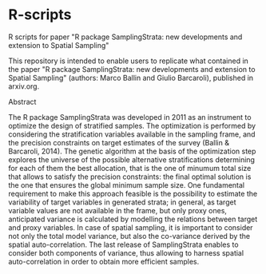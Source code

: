 # R-scripts
R scripts for paper "R package SamplingStrata: new developments and extension to Spatial Sampling"

This repository is intended to enable users to replicate what contained in the paper 
"R package SamplingStrata: new developments and extension to Spatial Sampling"
(authors: Marco Ballin and Giulio Barcaroli), published in arxiv.org.

Abstract

The R package SamplingStrata was developed in 2011 as an instrument to optimize the
design of stratified samples. The optimization is performed by considering the stratification
variables available in the sampling frame, and the precision constraints on target estimates of
the survey (Ballin & Barcaroli, 2014). The genetic algorithm at the basis of the optimization
step explores the universe of the possible alternative stratifications determining for each of
them the best allocation, that is the one of minumum total size that allows to satisfy the
precision constraints: the final optimal solution is the one that ensures the global minimum
sample size. One fundamental requirement to make this approach feasible is the possibility to
estimate the variability of target variables in generated strata; in general, as target variable
values are not available in the frame, but only proxy ones, anticipated variance is calculated
by modelling the relations between target and proxy variables. In case of spatial sampling, it
is important to consider not only the total model variance, but also the co-variance derived
by the spatial auto-correlation. The last release of SamplingStrata enables to consider both
components of variance, thus allowing to harness spatial auto-correlation in order to obtain
more efficient samples.
